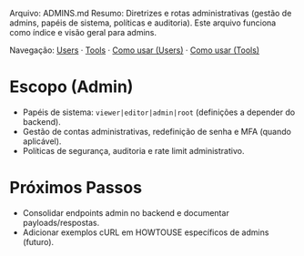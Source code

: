 Arquivo: ADMINS.md
Resumo: Diretrizes e rotas administrativas (gestão de admins, papéis de sistema, políticas e auditoria). Este arquivo funciona como índice e visão geral para admins.

Navegação: [Users](USERS.md) · [Tools](TOOLS.md) · [Como usar (Users)](HOWTOUSE_USERS.md) · [Como usar (Tools)](HOWTOUSE_TOOLS.md)

# Escopo (Admin)
- Papéis de sistema: `viewer|editor|admin|root` (definições a depender do backend).
- Gestão de contas administrativas, redefinição de senha e MFA (quando aplicável).
- Políticas de segurança, auditoria e rate limit administrativo.

# Próximos Passos
- Consolidar endpoints admin no backend e documentar payloads/respostas.
- Adicionar exemplos cURL em HOWTOUSE específicos de admins (futuro).

